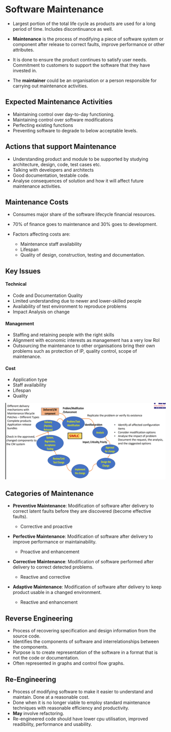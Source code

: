 # Software Maintenance

- Largest portion of the total life cycle as products are used for a long period of time. Includes discontinuance as well.

- **Maintenance** is the process of modifying a piece of software system or component after release to correct faults, improve performance or other attributes.
- It is done to ensure the product continues to satisfy user needs. Commitment to customers to support the software that they have invested in.
- The **maintainer** could be an organisation or a person responsible for carrying out maintenance activities.

## Expected Maintenance Activities

- Maintaining control over day-to-day functioning.
- Maintaining control over software modifications
- Perfecting existing functions
- Preventing software to degrade to below acceptable levels.


## Actions that support Maintenance

- Understanding product and module to be supported by studying architecture, design, code, test cases etc.
- Talking with developers and architects
- Good documentation, testable code.
- Analyse consequences of solution and how it will affect future maintenance activities.

## Maintenance Costs

- Consumes major share of the software lifecycle financial resources.
- 70% of finance goes to maintenance and 30% goes to development.
- Factors affecting costs are:

    - Maintenance staff availability
    - Lifespan
    - Quality of design, construction, testing and documentation.

## Key Issues

#### Technical

- Code and Documentation Quality
- Limited understanding due to newer and lower-skilled people
- Availability of test environment to reproduce problems
- Impact Analysis on change

#### Management

- Staffing and retaining people with the right skills
- Alignment with economic interests as management has a very low RoI
- Outsourcing the maintenance to other organisations bring their own problems such as protection of IP, quality control, scope of maintenance.

#### Cost

- Application type
- Staff availability
- Lifespan
- Quality

![SMLC](./Images/smlc.png)

## Categories of Maintenance

- **Preventive Maintenance**: Modification of software after delivery to correct latent faults before they are discovered (become effective faults).

    - Corrective and proactive

- **Perfective Maintenance**: Modification of software after delivery to improve performance or maintainability.

    - Proactive and enhancement

- **Corrective Maintenance**: Modification of software performed after delivery to correct detected problems.

    - Reactive and corrective

- **Adaptive Maintenance**: Modification of software after delivery to keep product usable in a changed environment.

    - Reactive and enhancement

## Reverse Engineering

- Process of recovering specification and design information from the source code.
- Identifies the components of software and interrelationships between the components.
- Purpose is to create representation of the software in a format that is not the code or documentation.
- Often represented in graphs and control flow graphs.

## Re-Engineering

- Process of modifying software to make it easier to understand and maintain. Done at a reasonable cost.
- Done when it is no longer viable to employ standard maintenance techniques with reasonable efficiency and productivity.
- **May** involve refactoring.
- Re-engineered code should have lower cpu utilisation, improved readibility, performance and usability.